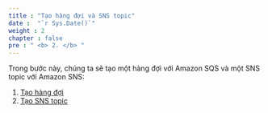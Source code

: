 ```yaml
---
title : "Tạo hàng đợi và SNS topic"
date :  "`r Sys.Date()`" 
weight : 2
chapter : false
pre : " <b> 2. </b> "
---
```

Trong bước này, chúng ta sẽ tạo một hàng đợi với Amazon SQS và một SNS topic với Amazon SNS:
1. [Tạo hàng đợi](2-1-create-sqs)
2. [Tạo SNS topic](2-2-create-sns)

